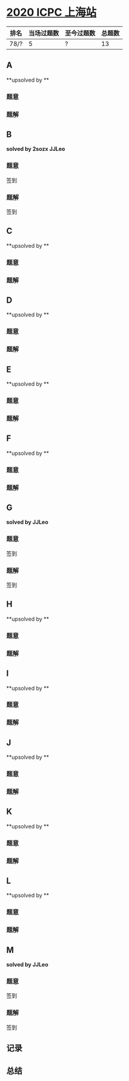 # [2020 ICPC 上海站](https://ac.nowcoder.com/acm/contest/9925)

| 排名 | 当场过题数 | 至今过题数 | 总题数 |
| ---- | ---------- | ---------- | ------ |
| 78/? | 5          | ?          | 13     |

## **A**

**upsolved by **

### 题意



### 题解



## **B**

**solved by 2sozx JJLeo**

### 题意

签到

### 题解

签到

## **C**

**upsolved by **

### 题意



### 题解



## **D**

**upsolved by **

### 题意



### 题解



## **E**

**upsolved by **

### 题意



### 题解



## **F**

**upsolved by **

### 题意



### 题解



## **G**

**solved by JJLeo**

### 题意

签到

### 题解

签到

## **H**

**upsolved by **

### 题意



### 题解



## **I**

**upsolved by **

### 题意



### 题解



## **J**

**upsolved by **

### 题意



### 题解



## **K**

**upsolved by **

### 题意



### 题解



## **L**

**upsolved by **

### 题意



### 题解



## **M**

**solved by JJLeo**

### 题意

签到

### 题解

签到

## **记录**



## **总结**

